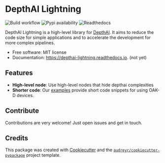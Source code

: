 # DepthAI Lightning

![Build workflow](https://github.com/JojoDevel/depthai-lightning/actions/workflows/build.yml/badge.svg)
![Pypi availability](https://img.shields.io/pypi/v/depthai_lightning.svg)
![Readthedocs](https://readthedocs.org/projects/depthai-lightning/badge/?version=latest)




DepthAI Lightning is a high-level library for [DepthAI](https://github.com/luxonis/depthai-python.git). It aims to reduce the code size for simple applications and to accelerate the development for more complex pipelines.

* Free software: MIT license
* Documentation: https://depthai-lightning.readthedocs.io. (not yet)


## Features

- **High-level node**: Use high-level nodes that hide depthai complexities
- **Shorter code**: Our [examples](examples/) provide short code snippets for using OAK-D devices.

## Contribute

Contributions are very welcome! Just open issues and get in touch.

## Credits

This package was created with [Cookiecutter](https://github.com/audreyr/cookiecutter) and the [`audreyr/cookiecutter-pypackage`](https://github.com/audreyr/cookiecutter-pypackage) project template.
